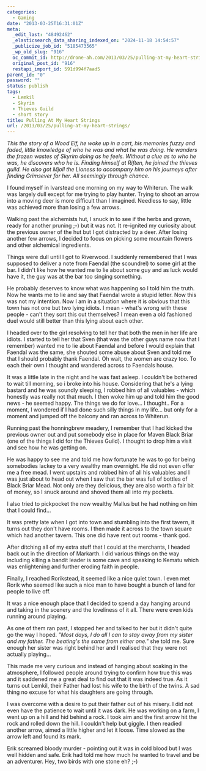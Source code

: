 ```yaml
---
categories:
  - Gaming
date: "2013-03-25T16:31:01Z"
meta:
  _edit_last: "48492462"
  _elasticsearch_data_sharing_indexed_on: "2024-11-18 14:54:57"
  _publicize_job_id: "5185473565"
  _wp_old_slug: "916"
  oc_commit_id: http://drone-ah.com/2013/03/25/pulling-at-my-heart-strings/1364229065
  original_post_id: "916"
  restapi_import_id: 591d994f7aad5
parent_id: "0"
password: ""
status: publish
tags:
  - Lemkil
  - Skyrim
  - Thieves Guild
  - short story
title: Pulling At My Heart Strings
url: /2013/03/25/pulling-at-my-heart-strings/
---
```


_This the story of a Wood Elf, he woke up in a cart, his memories fuzzy and
faded, little knowledge of who he was and what he was doing. He wanders the
frozen wastes of Skyrim doing as he feels. Without a clue as to who he was, he
discovers who he is. Finding himself at Riften, he joined the thieves guild. He
also got Mjoll the Lioness to accompany him on his journeys after finding
Grimsever for her. All seemingly through chance._

I found myself in Ivarstead one morning on my way to Whiterun. The walk was
largely dull except for me trying to play hunter. Trying to shoot an arrow into
a moving deer is more difficult than I imagined. Needless to say, little was
achieved more than losing a few arrows.

Walking past the alchemists hut, I snuck in to see if the herbs and grown, ready
for another pruning ;-) but it was not. It re-ignited my curiosity about the
previous owner of the hut but I got distracted by a deer. After losing another
few arrows, I decided to focus on picking some mountain flowers and other
alchemical ingredients.

<!--more-->

Things were dull until I got to Riverwood. I suddenly remembered that I was
supposed to deliver a note from Faendal (the scoundrel) to some girl at the bar.
I didn't like how he wanted me to lie about some guy and as luck would have it,
the guy was at the bar too singing something.

He probably deserves to know what was happening so I told him the truth. Now he
wants me to lie and say that Faendal wrote a stupid letter. Now this was not my
intention. Now I am in a situation where it is obvious that this town has not
one but two lying idiots. I mean - what's wrong with these people - can't they
sort this out themselves? I mean even a old fashioned duel would still better
than this lying about each other.

I headed over to the girl resolving to tell her that both the men in her life
are idiots. I started to tell her that Sven (that was the other guys name now
that I remember) wanted me to lie about Faendal and before I would explain that
Faendal was the same, she shouted some abuse about Sven and told me that I
should probably thank Faendal. Oh wait, the women are crazy too. To each their
own I thought and wandered across to Faendals house.

It was a little late in the night and he was fast asleep. I couldn't be bothered
to wait till morning, so i broke into his house. Considering that he's a lying
bastard and he was soundly sleeping, I robbed him of all valuables - which
honestly was really not that much. I then woke him up and told him the good
news - he seemed happy. The things we do for love... I thought.. For a moment, I
wondered if I had done such silly things in my life... but only for a moment and
jumped off the balcony and ran across to Whiterun.

Running past the honningbrew meadery, I remember that I had kicked the previous
owner out and put somebody else in place for Maven Black Briar (one of the
things I did for the Thieves Guild). I thought to drop him a visit and see how
he was getting on.

He was happy to see me and told me how fortunate he was to go for being
somebodies lackey to a very wealthy man overnight. He did not even offer me a
free mead. I went upstairs and robbed him of all his valuables and I was just
about to head out when I saw that the bar was full of bottles of Black Briar
Mead. Not only are they delicious, they are also worth a fair bit of money, so I
snuck around and shoved them all into my pockets.

I also tried to pickpocket the now wealthy Mallus but he had nothing on him that
I could find...

It was pretty late when I got into town and stumbling into the first tavern, it
turns out they don't have rooms. I then made it across to the town square which
had another tavern. This one did have rent out rooms - thank god.

After ditching all of my extra stuff that I could at the merchants, I headed
back out in the direction of Markarth. I did various things on the way including
killing a bandit leader is some cave and speaking to Kematu which was
enlightening and further eroding faith in people.

Finally, I reached Rorikstead, it seemed like a nice quiet town. I even met
Rorik who seemed like such a nice man to have bought a bunch of land for people
to live off.

It was a nice enough place that I decided to spend a day hanging around and
taking in the scenery and the loveliness of it all. There were even kids running
around playing.

As one of them ran past, I stopped her and talked to her but it didn't quite go
the way I hoped. *"Most days, I do all I can to stay away from my sister and my
father. The beating's the same from either one."* she told me. Sure enough her
sister was right behind her and I realised that they were not actually
playing...

This made me very curious and instead of hanging about soaking in the
atmosphere, I followed people around trying to confirm how true this was and it
saddened me a great deal to find out that it was indeed true. As it turns out
Lemkil, their Father had lost his wife to the birth of the twins. A sad thing no
excuse for what his daughters are going through.

I was overcome with a desire to put their father out of his misery. I did not
even have the patience to wait until it was dark. He was working on a farm, I
went up on a hill and hid behind a rock. I took aim and the first arrow hit the
rock and rolled down the hill. I couldn't help but giggle. I then readied
another arrow, aimed a little higher and let it loose. Time slowed as the arrow
left and found its mark.

Erik screamed bloody murder - pointing out it was in cold blood but I was well
hidden and safe. Erik had told me how much he wanted to travel and be an
adventurer. Hey, two birds with one stone eh? ;-)
